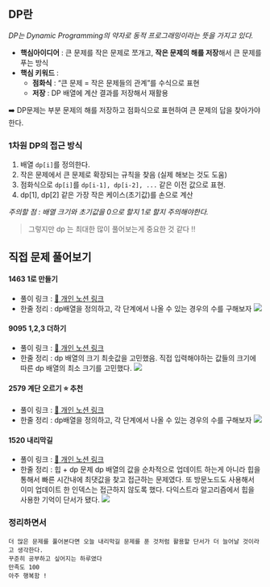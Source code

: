 
## DP란 
_DP는 Dynamic Programming의 약자로 동적 프로그래밍이라는 뜻을 가지고 있다._ 

- **핵심아이디어** : 큰 문제를 작은 문제로 쪼개고, **작은 문제의 해를 저장**해서 큰 문제를 푸는 방식
- **핵심 키워드** : 	
    - **점화식** : “큰 문제 = 작은 문제들의 관계”를 수식으로 표현
  - **저장** : DP 배열에 계산 결과를 저장해서 재활용 
  
 ➡️ DP문제는 부분 문제의 해를 저장하고 점화식으로 표현하여 큰 문제의 답을 찾아가야한다.
 
 

### 1차원 DP의 접근 방식
1. 배열 `dp[i]`를 정의한다.
2. 작은 문제에서 큰 문제로 확장되는 규칙을 찾음 (실제 해보는 것도 도움) 
3. 점화식으로 `dp[i]`를 `dp[i-1], dp[i-2], ...` 같은 이전 값으로 표현.
3. dp[1], dp[2] 같은 가장 작은 케이스(초기값)를 손으로 계산

_주의할 점 : 배열 크기와 초기값을 0으로 할지 1로 할지 주의해야한다._


> 그렇지만 dp 는 최대한 많이 풀어보는게 중요한 것 같다 !! 


## 직접 문제 풀어보기 
#### 1463 1로 만들기
- 풀이 링크 : [🔗 개인 노션 링크](https://www.notion.so/1463-1-268a610cc387800a83aef12522cf09c2)
- 한줄 정리 : dp배열을 정의하고, 각 단계에서 나올 수 있는 경우의 수를 구해보자
![](https://velog.velcdn.com/images/sseohyun_0v0/post/8d0e5599-1d49-4fe3-8a4f-968869511ff7/image.png)

#### 9095 1,2,3 더하기
- 풀이 링크 : [🔗 개인 노션 링크](https://www.notion.so/9095-1-2-3-268a610cc38780cf8458fccfa9723273)
- 한줄 정리 : dp 배열의 크기 최솟값을 고민했음. 직접 입력해야하는 값들의 크기에 따른 dp 배열의 최소 크기를 고민했다.
![](https://velog.velcdn.com/images/sseohyun_0v0/post/a5b3c2f3-cae8-4a00-8570-cf8ffb9a72bf/image.png)


#### 2579 계단 오르기 ⭐️ 추천
- 풀이 링크 : [🔗 개인 노션 링크](https://www.notion.so/2579-268a610cc38780d0801dedb16d48b56b)
- 한줄 정리 : dp배열을 정의하고, 각 단계에서 나올 수 있는 경우의 수를 구해보자
![](https://velog.velcdn.com/images/sseohyun_0v0/post/8bf58024-c8b2-427b-8942-faf0354b5499/image.png)


#### 1520 내리막길
- 풀이 링크 : [🔗 개인 노션 링크](https://www.notion.so/1520-268a610cc387802c95c0d8f7f60b9704)
- 한줄 정리 : 힙 + dp 문제
dp 배열의 값을 순차적으로 업데이트 하는게 아니라 힙을 통해서 빠른 시간내에 최댓값을 찾고 접근하는 문제였다. 또 방문노드도 사용해서 이미 업데이트 한 인덱스는 접근하지 않도록 했다. 다익스트라 알고리즘에서 힙을 사용한 기억이 단서가 됐다.
![](https://velog.velcdn.com/images/sseohyun_0v0/post/0201ad10-18d8-465b-b399-4e7b78de5190/image.png)

### 정리하면서
```
더 많은 문제를 풀어본다면 오늘 내리막길 문제를 푼 것처럼 활용할 단서가 더 늘어날 것이라고 생각한다.
꾸준히 공부하고 싶어지는 하루였다
만족도 100
아주 행복함 ! 
```